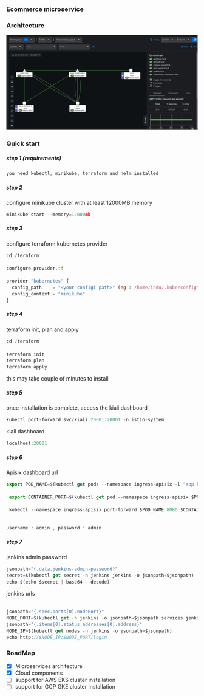 ### Ecommerce microservice
### Architecture
![App Screenshot](https://raw.githubusercontent.com/itp9177/Micro-services/main/architecture.png)
### Quick start 
##### step 1 (requirements)

```javascript
you need kubectl, minikube, terraform and helm installed 
```
##### step 2
configure minikube cluster with at least 12000MB memory 

```javascript
minikube start --memory=12000mb
```

##### step 3
configure terraform kubernetes provider 
```javascript
cd /teraform 

configure provider.tf 

provider "kubernetes" {
  config_path    = "<your configi path>" (eg : /home/indu/.kube/config" )
  config_context = "minikube"
}
```

##### step 4 
terraform init, plan and apply

```javascript
cd /teraform

terraform init
terraform plan
terraform apply

```

this may take couple of minutes to install

##### step 5
once installation is complete, access the kiali dashboard

```javascript
kubectl port-forward svc/kiali 20001:20001 -n istio-system
```
kiali dashboard 
```javascript
localhost:20001
```
##### step 6
Apisix dashboard url

```javascript
export POD_NAME=$(kubectl get pods --namespace ingress-apisix -l "app.kubernetes.io/name=apisix-dashboard,app.kubernetes.io/instance=apisix-dashboard" -o jsonpath="{.items[0].metadata.name}")

 export CONTAINER_PORT=$(kubectl get pod --namespace ingress-apisix $POD_NAME -o jsonpath="{.spec.containers[0].ports[0].containerPort}")

 kubectl --namespace ingress-apisix port-forward $POD_NAME 8080:$CONTAINER_PORT
```
```javascript

username : admin , password : admin
```
##### step 7
jenkins admin password

```javascript
jsonpath="{.data.jenkins-admin-password}"
secret=$(kubectl get secret -n jenkins jenkins -o jsonpath=$jsonpath)
echo $(echo $secret | base64 --decode)
```

jenkins urls
```javascript

jsonpath="{.spec.ports[0].nodePort}"
NODE_PORT=$(kubectl get -n jenkins -o jsonpath=$jsonpath services jenkins)
jsonpath="{.items[0].status.addresses[0].address}"
NODE_IP=$(kubectl get nodes -n jenkins -o jsonpath=$jsonpath)
echo http://$NODE_IP:$NODE_PORT/login
```


### RoadMap
- [x]  Microservices architecture
- [x]  Cloud components
- [ ]  support for AWS EKS cluster installation
- [ ]  support for GCP GKE cluster installation